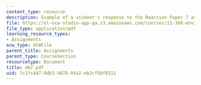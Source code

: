```yaml
---
content_type: resource
description: Example of a student's response to the Reaction Paper 7 assignment.
file: https://ol-ocw-studio-app-qa.s3.amazonaws.com/courses/11-368-environmental-justice-fall-2004/7c1fc4478db3987804a2eb2cf5bf8312_dm7.pdf
file_type: application/pdf
learning_resource_types:
- Assignments
ocw_type: OCWFile
parent_title: Assignments
parent_type: CourseSection
resourcetype: Document
title: dm7.pdf
uid: 7c1fc447-8db3-9878-04a2-eb2cf5bf8312
---
```

